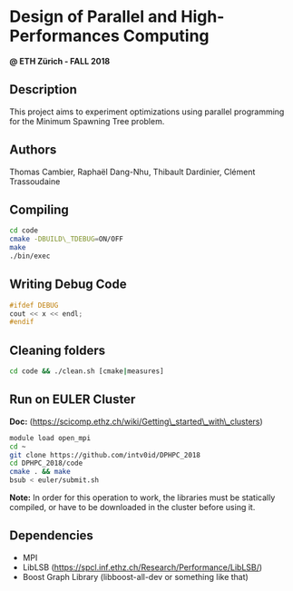 # Design of Parallel and High-Performances Computing 
**@ ETH Zürich - FALL 2018**

## Description

This project aims to experiment optimizations using parallel programming for the Minimum Spawning Tree problem.


## Authors

Thomas Cambier, 
Raphaël Dang-Nhu, 
Thibault Dardinier, 
Clément Trassoudaine

## Compiling
``` bash
cd code   
cmake -DBUILD\_TDEBUG=ON/OFF  
make  
./bin/exec  
```

## Writing Debug Code
``` C++
#ifdef DEBUG  
cout << x << endl;  
#endif 
```

## Cleaning folders
``` bash
cd code && ./clean.sh [cmake|measures]
```

## Run on EULER Cluster

**Doc:** (https://scicomp.ethz.ch/wiki/Getting\_started\_with\_clusters)

``` bash
module load open_mpi
cd ~
git clone https://github.com/intv0id/DPHPC_2018
cd DPHPC_2018/code
cmake . && make
bsub < euler/submit.sh
```

**Note:** In order for this operation to work, the libraries must be statically compiled, or have to be downloaded in the cluster before using it.

## Dependencies
* MPI  
* LibLSB (https://spcl.inf.ethz.ch/Research/Performance/LibLSB/)
* Boost Graph Library (libboost-all-dev or something like that)
